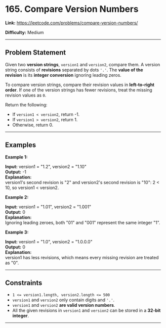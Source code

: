 # 165. Compare Version Numbers

**Link:** https://leetcode.com/problems/compare-version-numbers/

**Difficulty:** Medium

---

## Problem Statement

Given two **version strings**, `version1` and `version2`, compare them. A version string consists of **revisions** separated by dots `'.'`. The **value of the revision** is its **integer conversion** ignoring leading zeros.

To compare version strings, compare their revision values in **left-to-right order**. If one of the version strings has fewer revisions, treat the missing revision values as `0`.

Return the following:

- If `version1 < version2`, return -1.
- If `version1 > version2`, return 1.
- Otherwise, return 0.


---

## Examples

**Example 1:**

**Input:** version1 = "1.2", version2 = "1.10" \
**Output:** -1 \
**Explanation:** \
version1's second revision is "2" and version2's second revision is "10": 2 < 10, so version1 < version2.

**Example 2:**

**Input:** version1 = "1.01", version2 = "1.001" \
**Output:** 0 \
**Explanation:** \
Ignoring leading zeroes, both "01" and "001" represent the same integer "1".

**Example 3:**

**Input:** version1 = "1.0", version2 = "1.0.0.0" \
**Output:** 0 \
**Explanation:** \
version1 has less revisions, which means every missing revision are treated as "0".


---

## Constraints

- `1 <= version1.length, version2.length <= 500`
- `version1` and `version2` only contain digits and `'.'`.
- `version1` and `version2` **are valid version numbers**.
- All the given revisions in `version1` and `version2` can be stored in a **32-bit integer**.

---